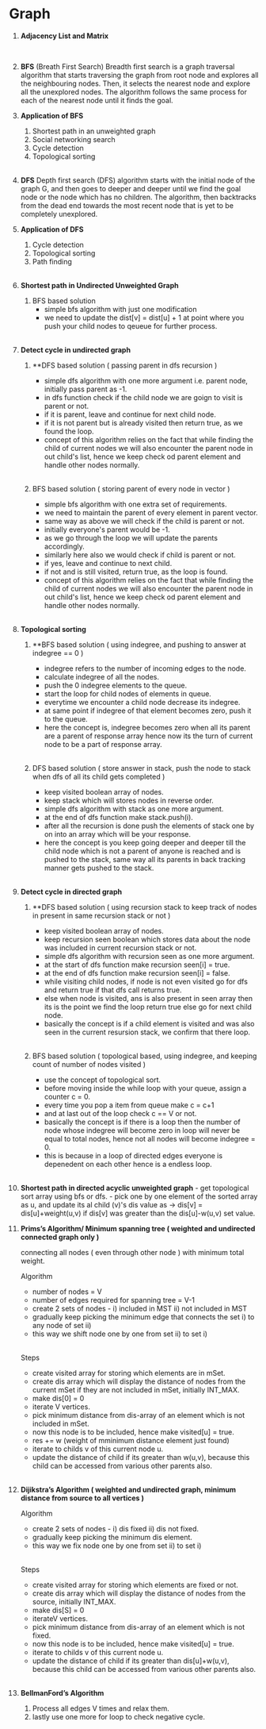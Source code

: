 # Graph

1. **Adjacency List and Matrix**
<br />
    
2. **BFS** (Breath First Search)
    Breadth first search is a graph traversal algorithm that starts traversing the graph from root node and explores all the neighbouring nodes. Then, it selects the nearest node and explore all the unexplored nodes. The algorithm follows the same process for each of the nearest node until it finds the goal.
    <br />
    
3. **Application of BFS**
    1. Shortest path in an unweighted graph
    2. Social networking search
    3. Cycle detection
    4. Topological sorting
    <br />
    
4. **DFS**
    Depth first search (DFS) algorithm starts with the initial node of the graph G, and then goes to deeper and deeper until we find the goal node or the node which has no children. The algorithm, then backtracks from the dead end towards the most recent node that is yet to be completely unexplored.
    <br />
    
5. **Application of DFS**
    1. Cycle detection
    2. Topological sorting
    3. Path finding
    <br />
    
6. **Shortest path in Undirected Unweighted Graph**
    1. BFS based solution
        - simple bfs algorithm with just one modification
        - we need to update the dist[v] = dist[u] + 1 at point where you push your child nodes to qeueue for further process.
        <br />
    
7. **Detect cycle in undirected graph**
    1. **DFS based solution ( passing parent in dfs recursion )
        - simple dfs algorithm with one more argument i.e. parent node, initially pass parent as -1.
        - in dfs function check if the child node we are goign to visit is parent or not.
        - if it is parent, leave and continue for next child node.
        - if it is not parent but is already visited then return true, as we found the loop.
        - concept of this algorithm relies on the fact that while finding the child of current nodes we will also encounter the parent node in out child's list, hence we keep check od parent element and handle other nodes normally.
        <br />

    2. BFS based solution ( storing parent of every node in vector )
        - simple bfs algorithm with one extra set of requirements.
        - we need to maintain the parent of every element in parent vector.
        - same way as above we will check if the child is parent or not.
        - initially everyone's parent would be -1.
        - as we go through the loop we will update the parents accordingly.
        - similarly here also we would check if child is parent or not.
        - if yes, leave and continue to next child.
        - if not and is still visited, return true, as the loop is found.
        - concept of this algorithm relies on the fact that while finding the child of current nodes we will also encounter the parent node in out child's list, hence we keep check od parent element and handle other nodes normally.
        <br />
    
8. **Topological sorting**
    1. **BFS based solution ( using indegree, and pushing to answer at indegree == 0 )
        - indegree refers to the number of incoming edges to the node.
        - calculate indegree of all the nodes.
        - push the 0 indegree elements to the queue.
        - start the loop for child nodes of elements in queue.
        - everytime we encounter a child node decrease its indegree.
        - at same point if indegree of that element becomes zero, push it to the queue.
        - here the concept is, indegree becomes zero when all its parent are a parent of response array hence now its the turn of current node to be a part of response array.
        <br />

    2. DFS based solution ( store answer in stack, push the node to stack when dfs of all its child gets completed )
        - keep visited boolean array of nodes.
        - keep stack which will stores nodes in reverse order.
        - simple dfs algorithm with stack as one more argument.
        - at the end of dfs function make stack.push(i).
        - after all the recursion is done push the elements of stack one by on into an array which will be your response.
        - here the concept is you keep going deeper and deeper till the child node which is not a parent of anyone is reached and is pushed to the stack, same way all its parents in back tracking manner gets pushed to the stack.
        <br />
    
9. **Detect cycle in directed graph**
    1. **DFS based solution ( using recursion stack to keep track of nodes in present in same recursion stack or not )
        - keep visited boolean array of nodes.
        - keep recursion seen boolean which stores data about the node was included in current recursion stack or not.
        - simple dfs algorithm with recursion seen as one more argument.
        - at the start of dfs function make recursion seen[i] = true.
        - at the end of dfs function make recursion seen[i] = false.
        - while visiting child nodes, if node is not even visited go for dfs and return true if that dfs call returns true.
        - else when node is visited, ans is also present in seen array then its is the point we find the loop return true else go for next child node.
        - basically the concept is if a child element is visited and was also seen in the current resursion stack, we confirm that there loop. 
        <br />

    2. BFS based solution ( topological based, using indegree, and keeping count  of number of nodes visited )
        - use the concept of topological sort.
        - before moving inside the while loop with your queue, assign a counter c = 0.
        - every time you pop a item from queue make c = c+1
        - and at last out of the loop check c == V or not.
        - basically the concept is if there is a loop then the number of node whose indegree will become zero in loop will never be equal to total nodes, hence not all nodes will become indegree = 0.
        - this is because in a loop of directed edges everyone is depenedent on each other hence is a endless loop.
        <br />
    
10. **Shortest path in directed acyclic unweighted graph**
        - get topological sort array using bfs or dfs.
        - pick one by one element of the sorted array as u, and update its al child (v)'s dis value as -> dis[v] = dis[u]+weight(u,v) if dis[v] was greater than the dis[u]-w(u,v) set value.
        <br />

    
11. **Prims’s Algorithm/ Minimum spanning tree ( weighted and undirected connected graph only )**
    
    connecting all nodes ( even through other node ) with minimum total weight.
    
    Algorithm
    
    - number of nodes = V
    - number of edges required for spanning tree = V-1
    - create 2 sets of nodes - i) included in MST ii) not included in MST
    - gradually keep picking the minimum edge that connects the set i) to any node of set ii)
    - this way we shift node one by one from set ii) to set i)
    <br />

    Steps
    - create visited array for storing which elements are in mSet.
    - create dis array which will display the distance of nodes from the current mSet if they are not included in mSet,  initially INT_MAX.
    - make dis[0] = 0 
    - iterate V vertices.
    - pick minimum distance from dis-array of an element which is not included in mSet.
    - now this node is to be included, hence make visited[u] = true.
    - res += w (weight of mminimum distance element just found)
    - iterate to childs v of this current node u.
    - update the distance of child if its greater than w(u,v), because this child can be accessed from various other parents also.
    <br />
    
12. **Dijikstra’s Algorithm ( weighted and undirected graph, minimum distance from source to all vertices )**

    Algorithm
    
    - create 2 sets of nodes - i) dis fixed ii) dis not fixed.
    - gradually keep picking the minimum dis element.
    - this way we fix node one by one from set ii) to set i)
    <br />

    Steps
    - create visited array for storing which elements are fixed or not.
    - create dis array which will display the distance of nodes from the source, initially INT_MAX.
    - make dis[S] = 0 
    - iterateV vertices.
    - pick minimum distance from dis-array of an element which is not fixed.
    - now this node is to be included, hence make visited[u] = true.
    - iterate to childs v of this current node u.
    - update the distance of child if its greater than dis[u]+w(u,v), because this child can be accessed from various other parents also.
    <br />

    
13. **BellmanFord’s Algorithm**
    1. Process all edges V times and relax them.
    2. lastly use one more for loop to check negative cycle.
    <br />